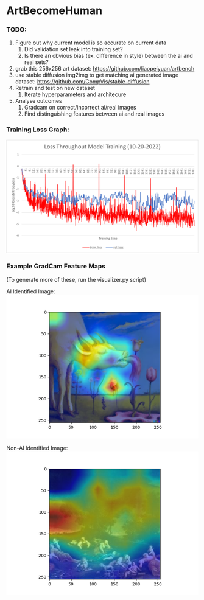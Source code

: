# ArtBecomeHuman

### TODO:
1. Figure out why current model is so accurate on current data
    1. Did validation set leak into training set?
    2. Is there an obvious bias (ex. difference in style) between the ai and real sets?
2. grab this 256x256 art dataset: https://github.com/liaopeiyuan/artbench
3. use stable diffusion img2img to get matching ai generated image dataset: https://github.com/CompVis/stable-diffusion
4. Retrain and test on new dataset
    1. Iterate hyperparameters and architecure
5. Analyse outcomes
    1. Gradcam on correct/incorrect ai/real images
    2. Find distinguishing features between ai and real images

### Training Loss Graph:
![graph showing loss throughout training](example_images/loss_graph_10-20.png?raw=true)

### Example GradCam Feature Maps
(To generate more of these, run the visualizer.py script) <br />

AI Identified Image: <br />
![graph showing loss throughout training](example_images/ai_example_activations.png?raw=true)

Non-AI Identified Image: <br />
![graph showing loss throughout training](example_images/non-ai_example_activations.png?raw=true)
